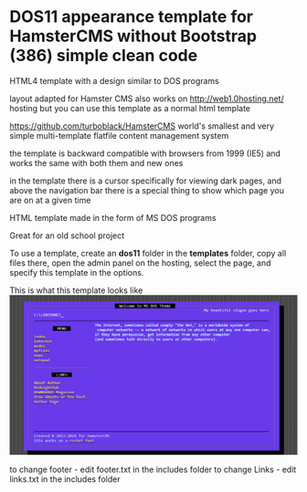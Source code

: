 # DOS11 appearance template for HamsterCMS without Bootstrap (386) simple clean code

HTML4 template with a design similar to DOS programs

layout adapted for Hamster CMS
also works on  http://web1.0hosting.net/ hosting
but you can use this template as a normal html template

https://github.com/turboblack/HamsterCMS world's smallest and very simple multi-template flatfile content management system 

the template is backward compatible with browsers from 1999 (IE5) and works the same with both them and new ones

in the template there is a cursor specifically for viewing dark pages, and above the navigation bar 
there is a special thing to show which page you are on at a given time

HTML template made in the form of MS DOS programs

Great for an old school project

To use a template, create an **dos11** folder in the **templates** folder, copy all files there, open the admin panel on the hosting, select the page, and specify this template in the options.

This is what this template looks like
![this is what theme looks like](https://github.com/turboblack/DOS11_template_for_HamsterCMS/blob/main/11.png)

to change footer - edit footer.txt in the includes folder
to change Links - edit links.txt in the includes folder


